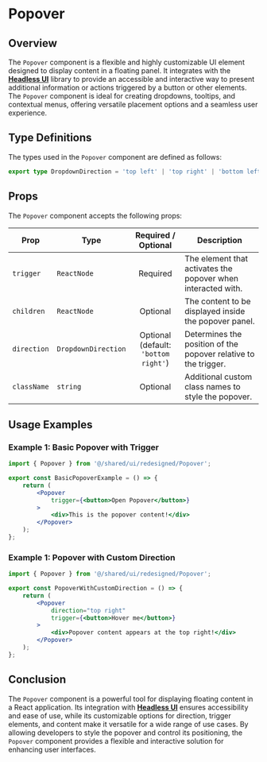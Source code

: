 # Popover
## Overview
The `Popover` component is a flexible and highly customizable UI element designed to display content in a floating panel. It integrates with the **[Headless UI](https://headlessui.com/)** library to provide an accessible and interactive way to present additional information or actions triggered by a button or other elements. The `Popover` component is ideal for creating dropdowns, tooltips, and contextual menus, offering versatile placement options and a seamless user experience.

## Type Definitions
The types used in the `Popover` component are defined as follows:
```typescript
export type DropdownDirection = 'top left' | 'top right' | 'bottom left' | 'bottom right' | 'left' | 'right';
```
## Props
The `Popover` component accepts the following props:

| Prop      | Type                                        |          Required / Optional          | Description                                                     |
|-----------|---------------------------------------------|:-------------------------------------:|-----------------------------------------------------------------|
| `trigger` | `ReactNode`                                 |               Required                | The element that activates the popover when interacted with.    |
| `children`   | `ReactNode`                                 |               Optional                | The content to be displayed inside the popover panel.           |
| `direction`    | `DropdownDirection` | Optional <br/> (default: `'bottom right'`) | Determines the position of the popover relative to the trigger. |
| `className`  | `string`                                    |               Optional                | Additional custom class names to style the popover.             |

## Usage Examples
### Example 1: Basic Popover with Trigger
```jsx
import { Popover } from '@/shared/ui/redesigned/Popover';

export const BasicPopoverExample = () => {
    return (
        <Popover
            trigger={<button>Open Popover</button>}
        >
            <div>This is the popover content!</div>
        </Popover>
    );
};
```
### Example 1: Popover with Custom Direction
```jsx
import { Popover } from '@/shared/ui/redesigned/Popover';

export const PopoverWithCustomDirection = () => {
    return (
        <Popover
            direction="top right"
            trigger={<button>Hover me</button>}
        >
            <div>Popover content appears at the top right!</div>
        </Popover>
    );
};
```

## Conclusion
The `Popover` component is a powerful tool for displaying floating content in a React application. Its integration with **[Headless UI](https://headlessui.com/)** ensures accessibility and ease of use, while its customizable options for direction, trigger elements, and content make it versatile for a wide range of use cases. By allowing developers to style the popover and control its positioning, the `Popover` component provides a flexible and interactive solution for enhancing user interfaces.
